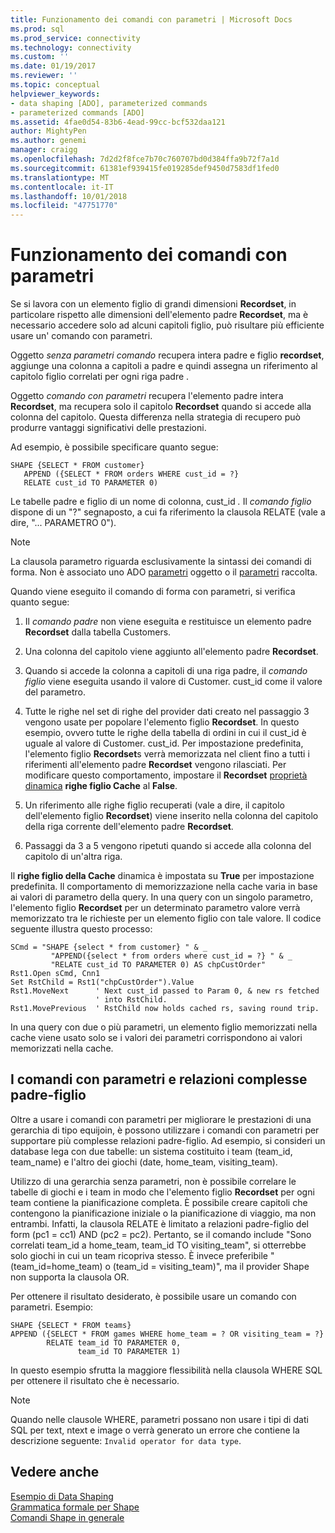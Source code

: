 ```yaml
---
title: Funzionamento dei comandi con parametri | Microsoft Docs
ms.prod: sql
ms.prod_service: connectivity
ms.technology: connectivity
ms.custom: ''
ms.date: 01/19/2017
ms.reviewer: ''
ms.topic: conceptual
helpviewer_keywords:
- data shaping [ADO], parameterized commands
- parameterized commands [ADO]
ms.assetid: 4fae0d54-83b6-4ead-99cc-bcf532daa121
author: MightyPen
ms.author: genemi
manager: craigg
ms.openlocfilehash: 7d2d2f8fce7b70c760707bd0d384ffa9b72f7a1d
ms.sourcegitcommit: 61381ef939415fe019285def9450d7583df1fed0
ms.translationtype: MT
ms.contentlocale: it-IT
ms.lasthandoff: 10/01/2018
ms.locfileid: "47751770"
---
```

# <a name="operation-of-parameterized-commands"></a>Funzionamento dei comandi con parametri
Se si lavora con un elemento figlio di grandi dimensioni **Recordset**, in particolare rispetto alle dimensioni dell'elemento padre **Recordset**, ma è necessario accedere solo ad alcuni capitoli figlio, può risultare più efficiente usare un' comando con parametri.  
  
 Oggetto *senza parametri comando* recupera intera padre e figlio **recordset**, aggiunge una colonna a capitoli a padre e quindi assegna un riferimento al capitolo figlio correlati per ogni riga padre .  
  
 Oggetto *comando con parametri* recupera l'elemento padre intera **Recordset**, ma recupera solo il capitolo **Recordset** quando si accede alla colonna del capitolo. Questa differenza nella strategia di recupero può produrre vantaggi significativi delle prestazioni.  
  
 Ad esempio, è possibile specificare quanto segue:  
  
```  
SHAPE {SELECT * FROM customer}   
   APPEND ({SELECT * FROM orders WHERE cust_id = ?}   
   RELATE cust_id TO PARAMETER 0)  
```  
  
 Le tabelle padre e figlio di un nome di colonna, cust_id *.* Il *comando figlio* dispone di un "?" segnaposto, a cui fa riferimento la clausola RELATE (vale a dire, "... PARAMETRO 0").  
  
> [!NOTE]
>  La clausola parametro riguarda esclusivamente la sintassi dei comandi di forma. Non è associato uno ADO [parametri](../../../ado/reference/ado-api/parameter-object.md) oggetto o il [parametri](../../../ado/reference/ado-api/parameters-collection-ado.md) raccolta.  
  
 Quando viene eseguito il comando di forma con parametri, si verifica quanto segue:  
  
1.  Il *comando padre* non viene eseguita e restituisce un elemento padre **Recordset** dalla tabella Customers.  
  
2.  Una colonna del capitolo viene aggiunto all'elemento padre **Recordset**.  
  
3.  Quando si accede la colonna a capitoli di una riga padre, il *comando figlio* viene eseguita usando il valore di Customer. cust_id come il valore del parametro.  
  
4.  Tutte le righe nel set di righe del provider dati creato nel passaggio 3 vengono usate per popolare l'elemento figlio **Recordset**. In questo esempio, ovvero tutte le righe della tabella di ordini in cui il cust_id è uguale al valore di Customer. cust_id. Per impostazione predefinita, l'elemento figlio **Recordset**s verrà memorizzata nel client fino a tutti i riferimenti all'elemento padre **Recordset** vengono rilasciati. Per modificare questo comportamento, impostare il **Recordset** [proprietà dinamica](../../../ado/reference/ado-api/ado-dynamic-property-index.md) **righe figlio Cache** al **False**.  
  
5.  Un riferimento alle righe figlio recuperati (vale a dire, il capitolo dell'elemento figlio **Recordset**) viene inserito nella colonna del capitolo della riga corrente dell'elemento padre **Recordset**.  
  
6.  Passaggi da 3 a 5 vengono ripetuti quando si accede alla colonna del capitolo di un'altra riga.  
  
 Il **righe figlio della Cache** dinamica è impostata su **True** per impostazione predefinita. Il comportamento di memorizzazione nella cache varia in base ai valori di parametro della query. In una query con un singolo parametro, l'elemento figlio **Recordset** per un determinato parametro valore verrà memorizzato tra le richieste per un elemento figlio con tale valore. Il codice seguente illustra questo processo:  
  
```  
SCmd = "SHAPE {select * from customer} " & _  
         "APPEND({select * from orders where cust_id = ?} " & _  
         "RELATE cust_id TO PARAMETER 0) AS chpCustOrder"  
Rst1.Open sCmd, Cnn1  
Set RstChild = Rst1("chpCustOrder").Value  
Rst1.MoveNext      ' Next cust_id passed to Param 0, & new rs fetched   
                   ' into RstChild.  
Rst1.MovePrevious  ' RstChild now holds cached rs, saving round trip.  
```  
  
 In una query con due o più parametri, un elemento figlio memorizzati nella cache viene usato solo se i valori dei parametri corrispondono ai valori memorizzati nella cache.  
  
## <a name="parameterized-commands-and-complex-parent-child-relations"></a>I comandi con parametri e relazioni complesse padre-figlio  
 Oltre a usare i comandi con parametri per migliorare le prestazioni di una gerarchia di tipo equijoin, è possono utilizzare i comandi con parametri per supportare più complesse relazioni padre-figlio. Ad esempio, si consideri un database lega con due tabelle: un sistema costituito i team (team_id, team_name) e l'altro dei giochi (date, home_team, visiting_team).  
  
 Utilizzo di una gerarchia senza parametri, non è possibile correlare le tabelle di giochi e i team in modo che l'elemento figlio **Recordset** per ogni team contiene la pianificazione completa. È possibile creare capitoli che contengono la pianificazione iniziale o la pianificazione di viaggio, ma non entrambi. Infatti, la clausola RELATE è limitato a relazioni padre-figlio del form (pc1 = cc1) AND (pc2 = pc2). Pertanto, se il comando include "Sono correlati team_id a home_team, team_id TO visiting_team", si otterrebbe solo giochi in cui un team ricopriva stesso. È invece preferibile "(team_id=home_team) o (team_id = visiting_team)", ma il provider Shape non supporta la clausola OR.  
  
 Per ottenere il risultato desiderato, è possibile usare un comando con parametri. Esempio:  
  
```  
SHAPE {SELECT * FROM teams}   
APPEND ({SELECT * FROM games WHERE home_team = ? OR visiting_team = ?}   
        RELATE team_id TO PARAMETER 0,   
               team_id TO PARAMETER 1)   
```  
  
 In questo esempio sfrutta la maggiore flessibilità nella clausola WHERE SQL per ottenere il risultato che è necessario.  
  
> [!NOTE]
>  Quando nelle clausole WHERE, parametri possano non usare i tipi di dati SQL per text, ntext e image o verrà generato un errore che contiene la descrizione seguente: `Invalid operator for data type`.  
  
## <a name="see-also"></a>Vedere anche  
 [Esempio di Data Shaping](../../../ado/guide/data/data-shaping-example.md)   
 [Grammatica formale per Shape](../../../ado/guide/data/formal-shape-grammar.md)   
 [Comandi Shape in generale](../../../ado/guide/data/shape-commands-in-general.md)
